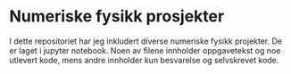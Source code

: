 # Numeriske fysikk prosjekter

I dette repositoriet har jeg inkludert diverse numeriske fysikk projekter. De er laget i jupyter notebook. Noen av filene innholder oppgavetekst og noe utlevert kode, mens andre innholder kun besvarelse og selvskrevet kode. 
